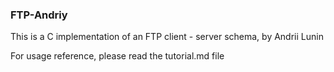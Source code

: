 ### FTP-Andriy

This is a C implementation of an FTP client - server schema, by Andrii Lunin

For usage reference, please read the tutorial.md file